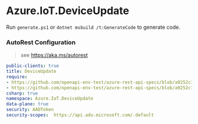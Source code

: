 # Azure.IoT.DeviceUpdate

Run `generate.ps1` or `dotnet msbuild /t:GenerateCode` to generate code.

### AutoRest Configuration
> see https://aka.ms/autorest

``` yaml
public-clients: true
title: DeviceUpdate
require:
- https://github.com/openapi-env-test/azure-rest-api-specs/blob/a9252c116ae019cbcbdee054d935816566e22b55/specification/deviceupdate/data-plane/readme.md
- https://github.com/openapi-env-test/azure-rest-api-specs/blob/a9252c116ae019cbcbdee054d935816566e22b55/specification/deviceupdate/data-plane/readme.csharp.md
csharp: true
namespace: Azure.IoT.DeviceUpdate
data-plane: true
security: AADToken
security-scopes:  https://api.adu.microsoft.com/.default
```
